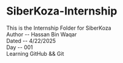 # SiberKoza-Internship
This is the Internship Folder for SiberKoza
<br>
Author -- Hassan Bin Waqar
<br>
Dated -- 4/22/2025
<br>
Day -- 001
<br>
Learning GitHub && Git
